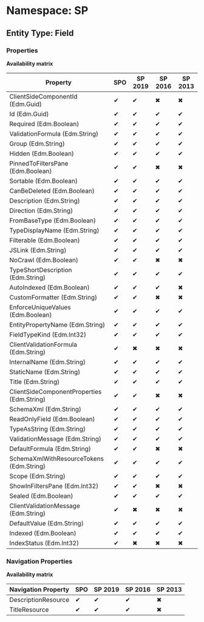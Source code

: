 # Namespace: SP
## Entity Type: Field

### Properties

**Availability matrix**

Property | SPO | SP 2019 | SP 2016 | SP 2013
----------|-----|---------|---------|--------
ClientSideComponentId (Edm.Guid) | ✔ | ✔ | ✖ | ✖
Id (Edm.Guid) | ✔ | ✔ | ✔ | ✔
Required (Edm.Boolean) | ✔ | ✔ | ✔ | ✔
ValidationFormula (Edm.String) | ✔ | ✔ | ✔ | ✔
Group (Edm.String) | ✔ | ✔ | ✔ | ✔
Hidden (Edm.Boolean) | ✔ | ✔ | ✔ | ✔
PinnedToFiltersPane (Edm.Boolean) | ✔ | ✔ | ✖ | ✖
Sortable (Edm.Boolean) | ✔ | ✔ | ✔ | ✔
CanBeDeleted (Edm.Boolean) | ✔ | ✔ | ✔ | ✔
Description (Edm.String) | ✔ | ✔ | ✔ | ✔
Direction (Edm.String) | ✔ | ✔ | ✔ | ✔
FromBaseType (Edm.Boolean) | ✔ | ✔ | ✔ | ✔
TypeDisplayName (Edm.String) | ✔ | ✔ | ✔ | ✔
Filterable (Edm.Boolean) | ✔ | ✔ | ✔ | ✔
JSLink (Edm.String) | ✔ | ✔ | ✔ | ✔
NoCrawl (Edm.Boolean) | ✔ | ✔ | ✖ | ✖
TypeShortDescription (Edm.String) | ✔ | ✔ | ✔ | ✔
AutoIndexed (Edm.Boolean) | ✔ | ✔ | ✔ | ✖
CustomFormatter (Edm.String) | ✔ | ✔ | ✖ | ✖
EnforceUniqueValues (Edm.Boolean) | ✔ | ✔ | ✔ | ✔
EntityPropertyName (Edm.String) | ✔ | ✔ | ✔ | ✔
FieldTypeKind (Edm.Int32) | ✔ | ✔ | ✔ | ✔
ClientValidationFormula (Edm.String) | ✔ | ✖ | ✖ | ✖
InternalName (Edm.String) | ✔ | ✔ | ✔ | ✔
StaticName (Edm.String) | ✔ | ✔ | ✔ | ✔
Title (Edm.String) | ✔ | ✔ | ✔ | ✔
ClientSideComponentProperties (Edm.String) | ✔ | ✔ | ✖ | ✖
SchemaXml (Edm.String) | ✔ | ✔ | ✔ | ✔
ReadOnlyField (Edm.Boolean) | ✔ | ✔ | ✔ | ✔
TypeAsString (Edm.String) | ✔ | ✔ | ✔ | ✔
ValidationMessage (Edm.String) | ✔ | ✔ | ✔ | ✔
DefaultFormula (Edm.String) | ✔ | ✔ | ✖ | ✖
SchemaXmlWithResourceTokens (Edm.String) | ✔ | ✔ | ✔ | ✔
Scope (Edm.String) | ✔ | ✔ | ✔ | ✔
ShowInFiltersPane (Edm.Int32) | ✔ | ✔ | ✖ | ✖
Sealed (Edm.Boolean) | ✔ | ✔ | ✔ | ✔
ClientValidationMessage (Edm.String) | ✔ | ✖ | ✖ | ✖
DefaultValue (Edm.String) | ✔ | ✔ | ✔ | ✔
Indexed (Edm.Boolean) | ✔ | ✔ | ✔ | ✔
IndexStatus (Edm.Int32) | ✔ | ✖ | ✖ | ✖

### Navigation Properties

**Availability matrix**

Navigation Property | SPO | SP 2019 | SP 2016 | SP 2013
----------|-----|---------|---------|--------
DescriptionResource | ✔ | ✔ | ✔ | ✖
TitleResource | ✔ | ✔ | ✔ | ✖
